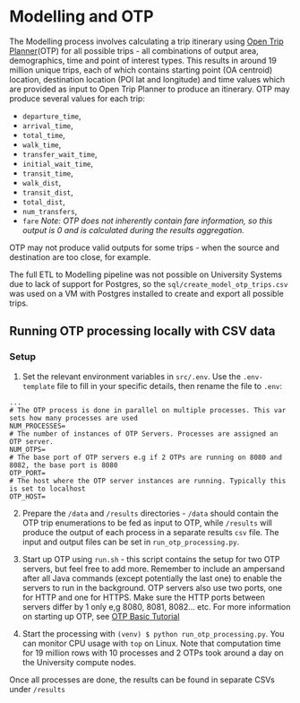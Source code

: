 # Modelling and OTP

The Modelling process involves calculating a trip itinerary using [Open Trip Planner](https://www.opentripplanner.org/)(OTP) for
all possible trips - all combinations of output area, demographics, time and point of interest types. This results
in around 19 million unique trips, each of which contains starting point (OA centroid) location, destination location (POI lat and longitude) 
and time values which are provided as input to Open Trip Planner to produce an itinerary.
OTP may produce several values for each trip:
 - `departure_time`,
 - `arrival_time`,
 - `total_time`,
 - `walk_time`,
 - `transfer_wait_time`,
 - `initial_wait_time`,
 - `transit_time`,
 - `walk_dist`,
 - `transit_dist`,
 - `total_dist`,
 - `num_transfers`,
 - `fare` *Note: OTP does not inherently contain fare information, so this output is 0 and is calculated during the results aggregation.*

OTP may not produce valid outputs for some trips - when the source and destination are too close, for example.

The full ETL to Modelling pipeline was not possible on University Systems due to lack of support for Postgres, 
so the `sql/create_model_otp_trips.csv` was used on a VM with Postgres installed to create and export all possible trips.

## Running OTP processing locally with CSV data

### Setup
1. Set the relevant environment variables in `src/.env`. Use the `.env-template` file to fill in your specific details, then rename the file to `.env`:
```
...
# The OTP process is done in parallel on multiple processes. This var sets how many processes are used
NUM_PROCESSES=
# The number of instances of OTP Servers. Processes are assigned an OTP server.
NUM_OTPS=
# The base port of OTP servers e.g if 2 OTPs are running on 8080 and 8082, the base port is 8080
OTP_PORT=
# The host where the OTP server instances are running. Typically this is set to localhost
OTP_HOST=
```
2. Prepare the `/data` and `/results` directories - `/data` should contain the OTP trip enumerations to be fed as input to OTP, while
`/results` will produce the output of each process in a separate results `csv` file. The input and output files can be set in `run_otp_processing.py`.

3. Start up OTP using `run.sh` - this script contains the setup for two OTP servers, but feel free to add more. Remember to include an
ampersand after all Java commands (except potentially the last one) to enable the servers to run in the background.
OTP servers also use two ports, one for HTTP and one for HTTPS. Make sure the HTTP ports between servers differ by 1 only e,g
8080, 8081, 8082... etc.
For more information on starting up OTP, see [OTP Basic Tutorial](http://docs.opentripplanner.org/en/latest/Basic-Tutorial/)

4. Start the processing with `(venv) $ python run_otp_processing.py`. You can monitor CPU usage with `top` on Linux. Note that computation
time for 19 million rows with 10 processes and 2 OTPs took around a day on the University compute nodes.

Once all processes are done, the results can be found in separate CSVs under `/results`
